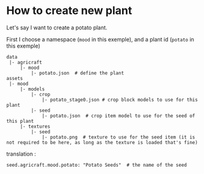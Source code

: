 # How to create new plant

Let's say I want to create a potato plant.

First I choose a namespace (`mood` in this exemple), and a plant id (`potato` in this exemple)

```
data
 |- agricraft
     |- mood
         |- potato.json  # define the plant
assets
 |- mood
     |- models
         |- crop
             |- potato_stage0.json # crop block models to use for this plant
         |- seed
             |- potato.json  # crop item model to use for the seed of this plant
     |- textures
         |- seed
             |- potato.png  # texture to use for the seed item (it is not required to be here, as long as the texture is loaded that's fine)
```
translation :
```
seed.agricraft.mood.potato: "Potato Seeds"  # the name of the seed
```